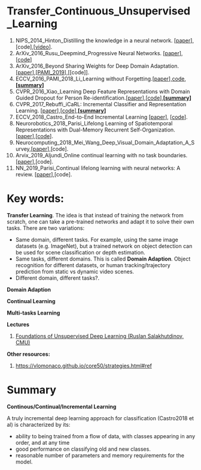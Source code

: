 # Transfer_Continuous_Unsupervised_Learning

1. NIPS_2014_Hinton_Distilling the knowledge in a neural network. [[paper](https://arxiv.org/abs/1503.02531?context=cs)],[code],[[video](https://www.youtube.com/watch?v=skHpJ-oTi6o)].
1. ArXiv_2016_Rusu_Deepmind_Progressive Neural Networks. [[paper](https://arxiv.org/pdf/1606.04671.pdf)], [[code](https://github.com/mhsamavatian/ProgressiveNeuralNet)]
1. ArXiv_2016_Beyond Sharing Weights for Deep Domain Adaptation. [[paper](https://arxiv.org/pdf/1603.06432.pdf)],[[PAMI_2019](https://infoscience.epfl.ch/record/253629/files/main.pdf;)],[[code]].
1. ECCV_2016_PAMI_2018_Li_Learning without Forgetting.[[paper](https://arxiv.org/pdf/1606.09282.pdf)],[code](https://github.com/lizhitwo/LearningWithoutForgetting),**[[summary](https://github.com/trungmanhhuynh/Transfer_Continuous_Unsupervised_Learning/blob/master/ECCV_2016_Li_Learning_Without_Forgetting/ECCV_2016_Li_LwF.ipynb)]**
1. CVPR_2016_Xiao_Learning Deep Feature Representations with Domain Guided Dropout for Person Re-identification.[[paper](https://www.cv-foundation.org/openaccess/content_cvpr_2016/papers/Xiao_Learning_Deep_Feature_CVPR_2016_paper.pdf)],[[code](https://github.com/Cysu/dgd_person_reid)],**[[summary](https://github.com/trungmanhhuynh/Transfer_Continuous_Unsupervised_Learning/blob/master/CVPR_2016_Xiao_Domain_Guided_Dropout/CVPR_2016_Xiao_Domain_Guided_Dropout.ipynb)]**
1. CVPR_2017_Rebuffi_iCaRL: Incremental Classifier and Representation Learning. [[paper](http://openaccess.thecvf.com/content_cvpr_2017/papers/Rebuffi_iCaRL_Incremental_Classifier_CVPR_2017_paper.pdf)],[[code](https://github.com/srebuffi/iCaRL)],**[[summary](https://github.com/trungmanhhuynh/Transfer_Continuous_Unsupervised_Learning/blob/master/CVPR_2017_Rebuff/CVPR_2017_Rebuff.ipynb)]**
1. ECCV_2018_Castro_End-to-End Incremental Learning [[paper](http://openaccess.thecvf.com/content_ECCV_2018/papers/Francisco_M._Castro_End-to-End_Incremental_Learning_ECCV_2018_paper.pdf)], [[code]()].
1. Neurorobotics_2018_Parisi_Lifelong Learning of Spatiotemporal Representations with Dual-Memory Recurrent Self-Organization. [[paper](https://arxiv.org/pdf/1805.10966.pdf)],[[code](https://github.com/giparisi/GDM)].
1. Neurocomputing_2018_Mei_Wang_Deep_Visual_Domain_Adaptation_A_Survey,[[paper](https://arxiv.org/pdf/1802.03601.pdf)],[code].
1. Arvix_2019_Aljundi_Online continual learning with no task boundaries.[[paper](https://arxiv.org/pdf/1903.08671.pdf)],[code].
1. NN_2019_Parisi_Continual lifelong learning with neural networks: A review. [[paper](https://arxiv.org/abs/1802.07569)],[code].

# Key words: 
**Transfer Learning**. The idea is that instead of training the network from scratch, one can take a pre-trained networks and adapt it 
to solve their own tasks. There are two variations:
 - Same domain, different tasks. For example, using the same image datasets (e.g. ImageNet), but a trained network on object detection
 can be used for scene classification or depth estimation.
 - Same tasks, different domains. This is called **Domain Adaption**. Object recognition for different datasets, or human tracking/trajectory prediction from static vs dynamic video scenes. 
 - Different domain, different tasks?.

**Domain Adaption**

**Continual Learning**

**Multi-tasks Learning**

**Lectures**
1. [Foundations of Unsupervised Deep Learning (Ruslan Salakhutdinov, CMU)](https://www.youtube.com/watch?v=rK6bchqeaN8)

**Other resources:**
1. https://vlomonaco.github.io/core50/strategies.html#ref

# Summary 
**Continous/Continual/Incremental Learning**

A truly incremental deep learning approach for classification (Castro2018 et al) is characterized by its:
 - ability to being trained from a flow of data, with classes appearing in any order, and at any time 
 - good performance on classifying old and new classes.
 - reasonable number of parameters and memory requirements for the model.

